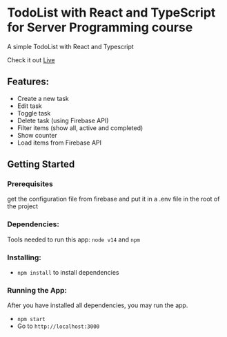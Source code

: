 # TodoList with React and TypeScript for Server Programming course
A simple TodoList with React and Typescript

Check it out [Live](https://to-do-list-git-main-dagmawi-beyene.vercel.app/auth)

## Features:

* Create a new task
* Edit task
* Toggle task
* Delete task (using Firebase API)
* Filter items (show all, active and completed)
* Show counter
* Load items from Firebase API

## Getting Started

### Prerequisites
get the configuration file from firebase and put it in a .env file in the root of the project

### Dependencies:
Tools needed to run this app: `node v14` and `npm`

### Installing:
* `npm install` to install dependencies


### Running the App:
After you have installed all dependencies, you may run the app.

- `npm start`
- Go to `http://localhost:3000`
